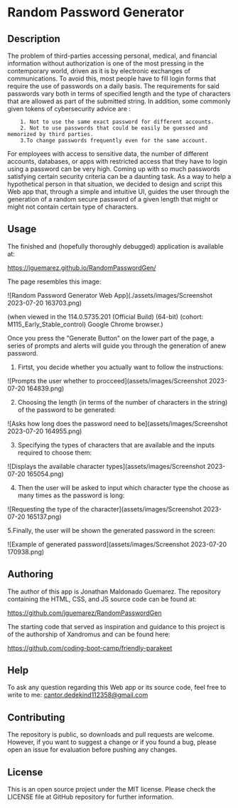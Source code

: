 # Random Password Generator
## Description
The problem of third-parties accessing personal, medical, and financial information without authorization is one of the most pressing in the contemporary world, driven as it is by electronic exchanges of communications. To avoid this, most people have to fill login forms that require the use of passwords on a daily basis. The requirements for said passwords vary both in terms of specified length and the type of characters that are allowed as part of the submitted string. In addition, some commonly given tokens of cybersecurity advice are :

        1. Not to use the same exact password for different accounts.
        2. Not to use passwords that could be easily be guessed and memorized by third parties.
        3.To change passwords frequently even for the same account.

For employees with access to sensitive data, the number of different accounts, databases, or apps with restricted access that they have to login using a password can be very high. Coming up with so much passwords satisfying certain security criteria can be a daunting task. As a way to help a hypothetical person in that situation, we decided to design and script this Web app that, through a simple and intuitive UI, guides the user through the generation of a random secure password of a given length that might or might not contain certain type of characters.

## Usage

The finished and (hopefully thoroughly debugged) application is available at:

https://jguemarez.github.io/RandomPasswordGen/

The page resembles this image:

![Random Password Generator Web App](./assets/images/Screenshot 2023-07-20 163703.png)

 (when viewed in the 114.0.5735.201 (Official Build) (64-bit) (cohort: M115_Early_Stable_control)  Google Chrome browser.)

 Once you press the "Generate Button" on the lower part of the page, a series of prompts and alerts will guide you through the generation of anew password.
 
 1. Firtst, you decide whether you actually want to follow the instructions:

 ![Prompts the user whether to procceed](assets/images/Screenshot 2023-07-20 164839.png)

 2. Choosing the length (in terms of the number of characters in the string) of the password to be generated:

 ![Asks how long does the password need to be](assets/images/Screenshot 2023-07-20 164955.png)

 3. Specifying the types of characters that are available and the inputs required to choose them:

 ![Displays the available character types](assets/images/Screenshot 2023-07-20 165054.png)

4. Then the user will be asked to input which character type the choose as many times as the password is long:

![Requesting the type of the character](assets/images/Screenshot 2023-07-20 165137.png)

5.Finally, the user will be shown the generated password in the screen:

![Example of generated password](assets/images/Screenshot 2023-07-20 170938.png)

## Authoring
The author of this app is Jonathan Maldonado Guemarez. The repository containing the HTML, CSS, and JS source code can be found at:

https://github.com/jguemarez/RandomPasswordGen

The starting code that served as inspiration and guidance to this project is of the authorship of Xandromus and can be found here:

https://github.com/coding-boot-camp/friendly-parakeet 

## Help

To ask any question regarding this Web app or its source code, feel free to write to me:
cantor.dedekind112358@gmail.com

## Contributing

The repository is public, so downloads and pull requests are welcome. However, if you want to suggest a change or if you found a bug, please open an issue for evaluation before pushing any changes.

## License

This is an open source project under the MIT license. Please check the LICENSE file at GitHub repository for further information.
